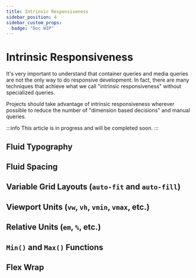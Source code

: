 ```yaml
---
title: Intrinsic Responsiveness
sidebar_position: 4
sidebar_custom_props:
  badge: "Doc WIP"
---
```


# Intrinsic Responsiveness

It's very important to understand that container queries and media queries are not the only way to do responsive development. In fact, there are many techniques that achieve what we call "intrinsic responsiveness" without specialized queries.

Projects should take advantage of intrinsic responsiveness wherever possible to reduce the number of "dimension based decisions" and manual queries.

:::info
This article is in progress and will be completed soon.
:::

## Fluid Typography

## Fluid Spacing

## Variable Grid Layouts (`auto-fit` and `auto-fill`)

## Viewport Units (`vw`, `vh`, `vmin`, `vmax`, etc.)

## Relative Units (`em`, `%`, etc.)

## `Min()` and `Max()` Functions

## Flex Wrap